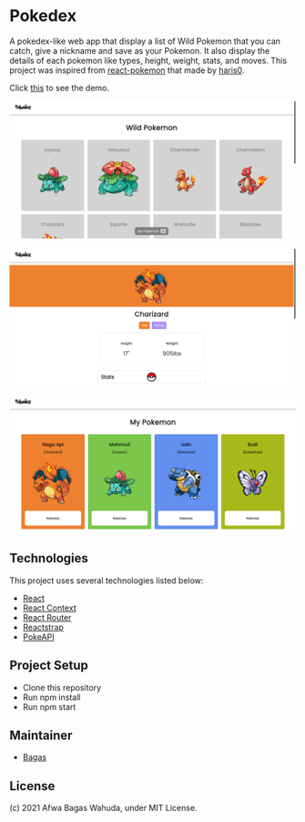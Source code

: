 # Pokedex

A pokedex-like web app that display a list of Wild Pokemon that you can catch, give a nickname and save as your Pokemon. It also display the details of each pokemon like types, height, weight, stats, and moves. This project was inspired from [react-pokemon](https://github.com/haris0/react-pokemon) that made by [haris0](https://github.com/haris0).

Click [this](https://pokedex.wahudamon.com) to see the demo.

![preview1](./Preview-1.png)

![preview2](./Preview-2.png)

![preview3](./Preview-3.png)

## Technologies

This project uses several technologies listed below:

- [React](https://reactjs.org/)
- [React Context](https://reactjs.org/docs/context.html)
- [React Router](https://reactrouter.com/)
- [Reactstrap](https://reactstrap.github.io/)
- [PokeAPI](https://pokeapi.co/)

## Project Setup

- Clone this repository
- Run npm install
- Run npm start

## Maintainer

- [Bagas](https://github.com/wahudamon)

## License

(c) 2021 Afwa Bagas Wahuda, under MIT License.
